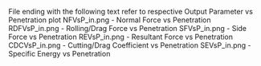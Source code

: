 File ending with the following text refer to respective Output Parameter vs Penetration plot
NFVsP_in.png - Normal Force vs Penetration
RDFVsP_in.png - Rolling/Drag Force vs Penetration
SFVsP_in.png - Side Force vs Penetration
REVsP_in.png - Resultant Force vs Penetration
CDCVsP_in.png - Cutting/Drag Coefficient vs Penetration
SEVsP_in.png - Specific Energy vs Penetration
